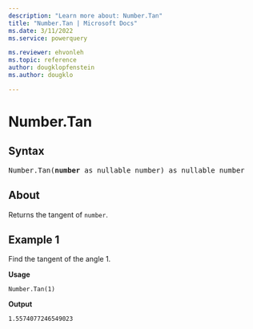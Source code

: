 ```yaml
---
description: "Learn more about: Number.Tan"
title: "Number.Tan | Microsoft Docs"
ms.date: 3/11/2022
ms.service: powerquery

ms.reviewer: ehvonleh
ms.topic: reference
author: dougklopfenstein
ms.author: dougklo

---
```

# Number.Tan

## Syntax

<pre>
Number.Tan(<b>number</b> as nullable number) as nullable number
</pre>
  
## About

Returns the tangent of `number`.

## Example 1

Find the tangent of the angle 1.

**Usage**

```powerquery-m
Number.Tan(1)
```

**Output**

`1.5574077246549023`
